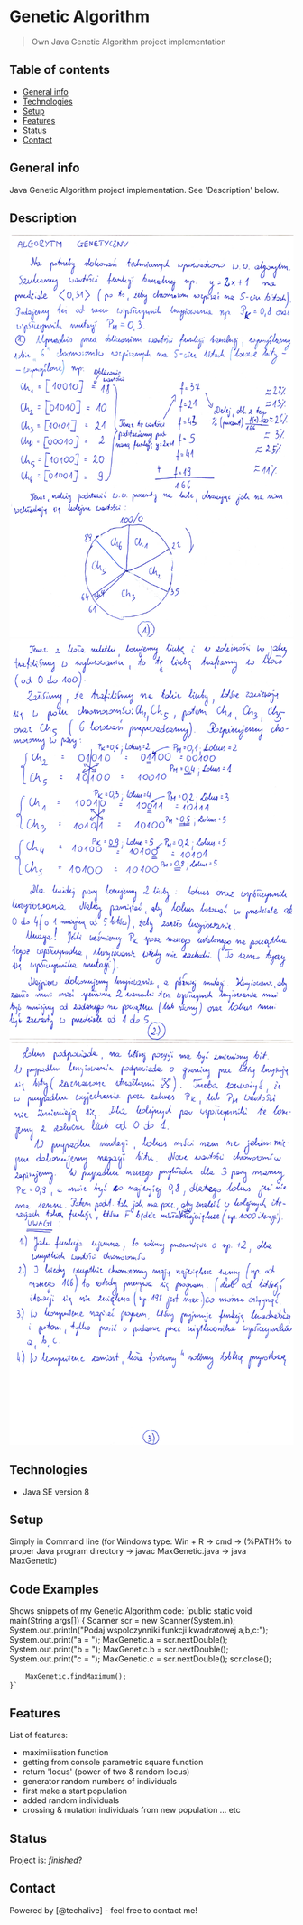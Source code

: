 # Genetic Algorithm
> Own Java Genetic Algorithm project implementation

## Table of contents
* [General info](#general-info)
* [Technologies](#technologies)
* [Setup](#setup)
* [Features](#features)
* [Status](#status)
* [Contact](#contact)

## General info
Java Genetic Algorithm project implementation. See 'Description' below.

## Description
![Info#0 description](./info_Strona_1.png)
![Info#1 description](./info_Strona_2.png)
![Info#2 description](./info_Strona_3.png)

## Technologies
* Java SE version 8

## Setup
Simply in Command line (for Windows type: Win + R -> cmd -> (%PATH% to proper Java program directory -> javac MaxGenetic.java -> java MaxGenetic)


## Code Examples
Shows snippets of my Genetic Algorithm code:
`public static void main(String args[]) {
		Scanner scr = new Scanner(System.in);
		System.out.println("Podaj wspolczynniki funkcji kwadratowej a,b,c:");
		System.out.print("a = ");
		MaxGenetic.a = scr.nextDouble();
		System.out.print("b = ");
		MaxGenetic.b = scr.nextDouble();
		System.out.print("c = ");
		MaxGenetic.c = scr.nextDouble();
		scr.close();
		
		MaxGenetic.findMaximum();
	}`

## Features
List of features:
* maximilisation function
* getting from console parametric square function
* return 'locus' (power of two & random locus)
* generator random numbers of individuals
* first make a start population
* added random individuals
* crossing & mutation individuals from new population
... etc

## Status
Project is:  _finished_?

## Contact
Powered by [@techalive] - feel free to contact me!